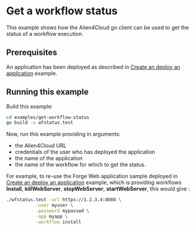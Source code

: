 # Get a workflow status

This example shows how the Alien4Cloud go client can be used to get the status of
a workflow execution.

## Prerequisites

An application has been deployed as described in [Create an deploy an application](../create-deploy-app/README.md) example.

## Running this example

Build this example:

```bash
cd examples/get-workflow-status
go build -o wfstatus.test
```

Now, run this example providing in arguments:

* the Alien4Cloud URL
* credentials of the user who has deployed the application
* the name of the application
* the name of the workflow for which to get the status.

For example, to re-use the Forge Web application sample deployed in [Create an deploy an application](../create-deploy-app/README.md) example,
which is providing workflows **Install**, **killWebServer**, **stopWebServer**, **startWebServer**, this would give :

```bash
./wfstatus.test -url https://1.2.3.4:8088 \
           -user myuser \
           -password mypasswd \
           -app myapp \
           -workflow install
```
